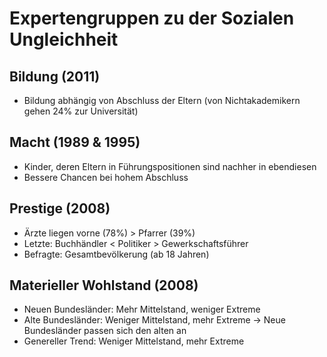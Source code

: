 # Expertengruppen zu der Sozialen Ungleichheit

## Bildung (2011)
* Bildung abhängig von Abschluss der Eltern (von Nichtakademikern gehen 24% zur Universität)

## Macht (1989 & 1995)
* Kinder, deren Eltern in Führungspositionen sind nachher in ebendiesen
* Bessere Chancen bei hohem Abschluss

## Prestige (2008)
* Ärzte liegen vorne (78%) > Pfarrer (39%)
* Letzte: Buchhändler < Politiker > Gewerkschaftsführer
* Befragte: Gesamtbevölkerung (ab 18 Jahren)

## Materieller Wohlstand (2008)
* Neuen Bundesländer: Mehr Mittelstand, weniger Extreme
* Alte Bundesländer: Weniger Mittelstand, mehr Extreme
-> Neue Bundesländer passen sich den alten an
* Genereller Trend: Weniger Mittelstand, mehr Extreme
